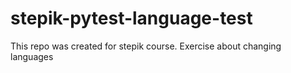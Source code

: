 # stepik-pytest-language-test
This repo was created for stepik course. Exercise about changing languages
